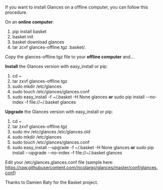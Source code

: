 If you want to install Glances on a offline computer, you can follow this procedure.

On an **online computer**:

1. pip install basket
2. basket init
3. basket download glances
4. tar zcvf glances-offline.tgz .basket/*.*

Copy the glances-offline.tgz file to your **offline computer** and...

**Install** the Glances version with easy_install or pip:

1. cd ~
2. tar zxvf glances-offline.tgz
3. sudo mkdir /etc/glances
4. sudo touch /etc/glances/glances.conf
5. sudo easy_install -f ~/.basket -H None glances
**or** sudo pip install --no-index -f file://~/.basket glances

**Upgrade** the Glances version with easy_install or pip:

1. cd ~
2. tar zxvf glances-offline.tgz
3. sudo mv /etc/glances /etc/glances.old
4. sudo mkdir /etc/glances
5. sudo touch /etc/glances/glances.conf
6. sudo easy_install --upgrade -f ~/.basket -H None glances
**or** sudo pip install --upgrade --no-index -f file://~/.basket glances

Edit your /etc/glances.glances.conf file (sample here: https://raw.githubusercontent.com/nicolargo/glances/master/conf/glances.conf)

Thanks to Damien Baty for the Basket project.